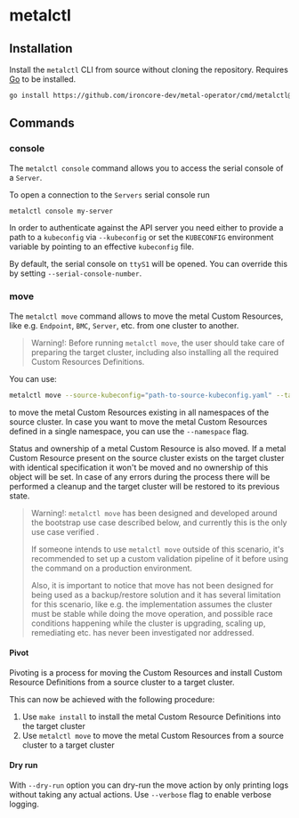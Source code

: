 # metalctl

## Installation

Install the `metalctl` CLI from source without cloning the repository. Requires [Go](https://go.dev) to be installed.

```bash
go install https://github.com/ironcore-dev/metal-operator/cmd/metalctl@latest
```

## Commands

### console

The `metalctl console` command allows you to access the serial console of a `Server`.

To open a connection to the `Servers` serial console run

```bash
metalctl console my-server
```

In order to authenticate against the API server you need either to provide a path to a `kubeconfig` via `--kubeconfig`
or set the `KUBECONFIG` environment variable by pointing to an effective `kubeconfig` file.

By default, the serial console on `ttyS1` will be opened. You can override this by setting `--serial-console-number`.

### move

The `metalctl move` command allows to move the metal Custom Resources, like e.g. `Endpoint`, `BMC`, `Server`, etc. from one
cluster to another.

> Warning!:
> Before running `metalctl move`, the user should take care of preparing the target cluster, including also installing
> all the required Custom Resources Definitions.

You can use:

```bash
metalctl move --source-kubeconfig="path-to-source-kubeconfig.yaml" --target-kubeconfig="path-to-target-kubeconfig.yaml"
```
to move the metal Custom Resources existing in all namespaces of the source cluster. In case you want to move the metal
Custom Resources defined in a single namespace, you can use the `--namespace` flag.

Status and ownership of a metal Custom Resource is also moved. If a metal Custom Resource present on the source cluster
exists on the target cluster with identical specification it won't be moved and no ownership of this object will be
set. In case of any errors during the process there will be performed a cleanup and the target cluster will be restored
to its previous state.

> Warning!: 
`metalctl move` has been designed and developed around the bootstrap use case described below, and currently this is
the only use case verified .
>
>If someone intends to use `metalctl move` outside of this scenario, it's recommended to set up a custom validation
pipeline of it before using the command on a production environment.
>
>Also, it is important to notice that move has not been designed for being used as a backup/restore solution and it has
several limitation for this scenario, like e.g. the implementation assumes the cluster must be stable while doing the
move operation, and possible race conditions happening while the cluster is upgrading, scaling up, remediating etc. has
never been investigated nor addressed.

#### Pivot

Pivoting is a process for moving the Custom Resources and install Custom Resource Definitions from a source cluster to
a target cluster.
 
This can now be achieved with the following procedure:

1. Use `make install` to install the metal Custom Resource Definitions into the target cluster
2. Use `metalctl move` to move the metal Custom Resources from a source cluster to a target cluster

#### Dry run

With `--dry-run` option you can dry-run the move action by only printing logs without taking any actual actions. Use
`--verbose` flag to enable verbose logging.
